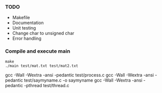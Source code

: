### TODO

- Makefile
- Documentation
- Unit testing
- Change char to unsigned char
- Error handling

### Compile and execute main

```
make
./main test/mat.txt test/mat2.txt
```

gcc -Wall -Wextra -ansi -pedantic test/process.c
gcc -Wall -Wextra -ansi -pedantic test/saymyname.c -o saymyname
gcc -Wall -Wextra -ansi -pedantic -pthread test/thread.c

